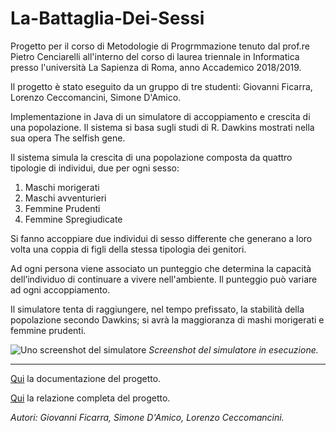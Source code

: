 # La-Battaglia-Dei-Sessi

Progetto per il corso di Metodologie di Progrmmazione tenuto dal prof.re Pietro Cenciarelli all'interno del corso di laurea triennale in Informatica presso l'università La Sapienza di Roma, anno Accademico 2018/2019.

Il progetto è stato eseguito da un gruppo di tre studenti: Giovanni Ficarra, Lorenzo Ceccomancini, Simone D'Amico.

Implementazione in Java di un simulatore di accoppiamento e crescita di una popolazione. Il sistema si basa sugli studi di R. Dawkins mostrati nella sua opera The selfish gene.

Il sistema simula la crescita di una popolazione composta da quattro tipologie di individui, due per ogni sesso:
1. Maschi morigerati
2. Maschi avventurieri
3. Femmine Prudenti
4. Femmine Spregiudicate

Si fanno accoppiare due individui di sesso differente che generano a loro volta una coppia di figli della stessa
tipologia dei genitori.

Ad ogni persona viene associato un punteggio che determina la capacità dell’individuo di continuare a vivere nell'ambiente. Il punteggio può variare ad ogni accoppiamento.

Il simulatore tenta di raggiungere, nel tempo prefissato, la stabilità della popolazione secondo Dawkins; si avrà la maggioranza di mashi morigerati e femmine prudenti.

![Uno screenshot del simulatore](https://88y32g.dm2302.livefilestore.com/y4mLErOUNRBxSXR6qKxmO1MaRsTGNQMNuaS23O60EvyGaOtdec0e_D1_K-oSoGQvPxsWGQvjGY-JCqimIAChJ5yYZLgmBW7biTqCpRcj2SotpUQz13Br47eydYen6i6rmZqZQWSZk6YoBvlsUFAwdYLu526zpgsKG-Rap9Ux2zTt2PmfgVhs6nCpDAN4yHQ1favpNkD5Wg3UgCtOh342iCSqA/Simulazione%204.PNG?psid=1)
_Screenshot del simulatore in esecuzione._

---

[Qui](https://preview.c9users.io/giovannificarra95/lbds/doc/index.html) la documentazione del progetto.

[Qui](https://preview.c9users.io/giovannificarra95/lbds/Relazione.pdf) la relazione completa del progetto.

_Autori: Giovanni Ficarra, Simone D'Amico, Lorenzo Ceccomancini._
